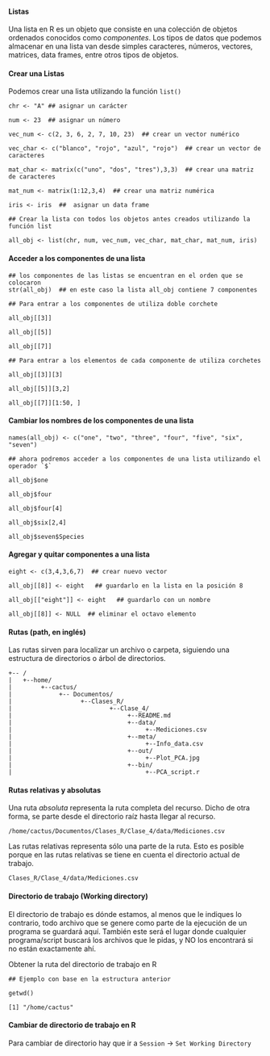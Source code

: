 #### Listas

Una lista en R es un objeto que consiste en una colección de objetos ordenados conocidos como *componentes*. Los tipos de datos que podemos almacenar en una lista van desde simples caracteres, números, vectores, matrices, data frames, entre otros tipos de objetos.

#### Crear una Listas

Podemos crear una lista utilizando la función `list()`

```
chr <- "A" ## asignar un carácter

num <- 23  ## asignar un número

vec_num <- c(2, 3, 6, 2, 7, 10, 23)  ## crear un vector numérico

vec_char <- c("blanco", "rojo", "azul", "rojo")  ## crear un vector de caracteres

mat_char <- matrix(c("uno", "dos", "tres"),3,3)  ## crear una matriz de caracteres

mat_num <- matrix(1:12,3,4)  ## crear una matriz numérica

iris <- iris  ##  asignar un data frame

## Crear la lista con todos los objetos antes creados utilizando la función list

all_obj <- list(chr, num, vec_num, vec_char, mat_char, mat_num, iris)
```

#### Acceder a los componentes de una lista

```
## los componentes de las listas se encuentran en el orden que se colocaron
str(all_obj)  ## en este caso la lista all_obj contiene 7 componentes

## Para entrar a los componentes de utiliza doble corchete

all_obj[[3]]  

all_obj[[5]]

all_obj[[7]]

## Para entrar a los elementos de cada componente de utiliza corchetes

all_obj[[3]][3]

all_obj[[5]][3,2]

all_obj[[7]][1:50, ]
```

#### Cambiar los nombres de los componentes de una lista

```
names(all_obj) <- c("one", "two", "three", "four", "five", "six", "seven")

## ahora podremos acceder a los componentes de una lista utilizando el operador `$`

all_obj$one

all_obj$four

all_obj$four[4]

all_obj$six[2,4]

all_obj$seven$Species
```

#### Agregar y quitar componentes a una lista
```
eight <- c(3,4,3,6,7)  ## crear nuevo vector

all_obj[[8]] <- eight   ## guardarlo en la lista en la posición 8

all_obj[["eight"]] <- eight   ## guardarlo con un nombre

all_obj[[8]] <- NULL  ## eliminar el octavo elemento
```

####  Rutas (path, en inglés)

Las rutas sirven para localizar un archivo o carpeta, siguiendo una estructura de directorios o árbol de directorios.

```
+-- /
|	+--home/
|	     +--cactus/
|	          +-- Documentos/
|	                +--Clases_R/
|			                +--Clase_4/
|		                         +--README.md
|	                             +--data/
|	                                  +--Mediciones.csv
|	                             +--meta/
|	                                  +--Info_data.csv
|	                             +--out/
|	                                  +--Plot_PCA.jpg
|	                             +--bin/
|	                                  +--PCA_script.r
```

#### Rutas relativas y absolutas
Una ruta *absoluta* representa la ruta completa del recurso. Dicho de otra forma, se parte desde el directorio raíz hasta llegar al recurso.

```
/home/cactus/Documentos/Clases_R/Clase_4/data/Mediciones.csv
```

Las rutas relativas representa sólo una parte de la ruta. Esto es posible porque en las rutas relativas se tiene en cuenta el directorio actual de trabajo.

```
Clases_R/Clase_4/data/Mediciones.csv
```
#### Directorio de trabajo (Working directory)

 El directorio de trabajo es dónde estamos, al menos que le indiques lo contrario, todo archivo que se genere como parte de la ejecución de un programa se guardará aquí. También este será el lugar donde cualquier programa/script buscará los archivos que le pidas, y NO los encontrará si no están exactamente ahí.

Obtener la ruta del directorio de trabajo en R
```
## Ejemplo con base en la estructura anterior

getwd()

[1] "/home/cactus"
```

#### Cambiar de directorio de trabajo en R

Para cambiar de directorio hay que ir a `Session` -> `Set Working Directory`

